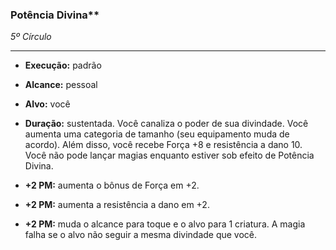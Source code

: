 ### Potência Divina**
*5º Círculo*
___
- **Execução:** padrão
- **Alcance:** pessoal
- **Alvo:** você
- **Duração:** sustentada. Você canaliza o poder de sua divindade. Você aumenta uma categoria de tamanho (seu equipamento muda de acordo). Além disso, você recebe Força +8 e resistência a dano 10. Você não pode lançar magias enquanto estiver sob efeito de Potência Divina.

- **+2 PM:** aumenta o bônus de Força em +2.
- **+2 PM:** aumenta a resistência a dano em +2.
- **+2 PM:** muda o alcance para toque e o alvo para 1 criatura. A magia falha se o alvo não seguir a mesma divindade que você.